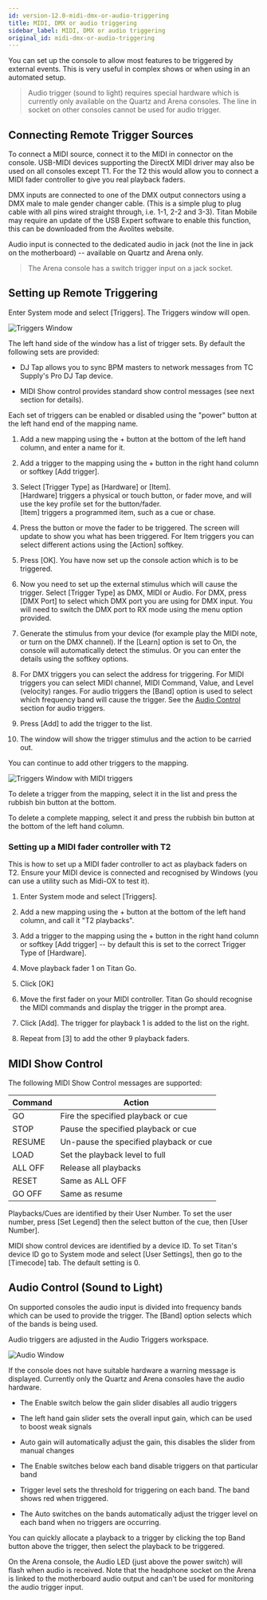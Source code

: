 ```yaml
---
id: version-12.0-midi-dmx-or-audio-triggering
title: MIDI, DMX or audio triggering
sidebar_label: MIDI, DMX or audio triggering
original_id: midi-dmx-or-audio-triggering
---
```


You can set up the console to allow most features to be triggered by
external events. This is very useful in complex shows or when using in
an automated setup.

> Audio trigger (sound to light) requires special hardware which is currently only available on the Quartz and Arena consoles. The line in socket on other consoles cannot be used for audio trigger.

Connecting Remote Trigger Sources
---------------------------------

To connect a MIDI source, connect it to the MIDI in connector on the
console. USB-MIDI devices supporting the DirectX MIDI driver may also be
used on all consoles except T1. For the T2 this would allow you to
connect a MIDI fader controller to give you real playback faders.

DMX inputs are connected to one of the DMX output connectors using a DMX
male to male gender changer cable. (This is a simple plug to plug cable
with all pins wired straight through, i.e. 1-1, 2-2 and 3-3). Titan
Mobile may require an update of the USB Expert software to enable this
function, this can be downloaded from the Avolites website.

Audio input is connected to the dedicated audio in jack (not the line in
jack on the motherboard) -- available on Quartz and Arena only.

> The Arena console has a switch trigger input on a jack socket.

Setting up Remote Triggering
----------------------------

Enter System mode and select \[Triggers\]. The Triggers window will
open.

![Triggers Window](/docs/images/Triggers-Window.png)

The left hand side of the window has a list of trigger sets. By default
the following sets are provided:

-   DJ Tap allows you to sync BPM masters to network messages from TC
    Supply\'s Pro DJ Tap device.

-   MIDI Show control provides standard show control messages (see next
    section for details).

Each set of triggers can be enabled or disabled using the "power" button
at the left hand end of the mapping name.

1. Add a new mapping using the + button at the bottom of the left hand
column, and enter a name for it.

2. Add a trigger to the mapping using the + button in the right hand
column or softkey \[Add trigger\].

3. Select \[Trigger Type\] as \[Hardware\] or \[Item\].\
\[Hardware\] triggers a physical or touch button, or fader move, and
will use the key profile set for the button/fader.\
\[Item\] triggers a programmed item, such as a cue or chase.

4. Press the button or move the fader to be triggered. The screen will
update to show you what has been triggered. For Item triggers you can
select different actions using the \[Action\] softkey.

5. Press \[OK\]. You have now set up the console action which is to be
triggered.

6. Now you need to set up the external stimulus which will cause the
trigger. Select \[Trigger Type\] as DMX, MIDI or Audio. For DMX, press
\[DMX Port\] to select which DMX port you are using for DMX input. You
will need to switch the DMX port to RX mode using the menu option
provided.

7. Generate the stimulus from your device (for example play the MIDI
note, or turn on the DMX channel). If the \[Learn\] option is set to On,
the console will automatically detect the stimulus. Or you can enter the
details using the softkey options.

8. For DMX triggers you can select the address for triggering. For MIDI
triggers you can select MIDI channel, MIDI Command, Value, and Level
(velocity) ranges. For audio triggers the \[Band\] option is used to
select which frequency band will cause the trigger.
See the [Audio Control](./midi-dmx-or-audio-triggering.md#audio-control-sound-to-light)
section for audio triggers.

9. Press \[Add\] to add the trigger to the list.

10. The window will show the trigger stimulus and the action to be
carried out.

You can continue to add other triggers to the mapping.

![Triggers Window with MIDI triggers](/docs/images/Triggers-Window-with-MIDI-triggers.png)

To delete a trigger from the mapping, select it in the list and press
the rubbish bin button at the bottom.

To delete a complete mapping, select it and press the rubbish bin button
at the bottom of the left hand column.

### Setting up a MIDI fader controller with T2

This is how to set up a MIDI fader controller to act as playback faders
on T2. Ensure your MIDI device is connected and recognised by Windows
(you can use a utility such as Midi-OX to test it).

1. Enter System mode and select \[Triggers\].

2. Add a new mapping using the + button at the bottom of the left hand
column, and call it "T2 playbacks".

3. Add a trigger to the mapping using the + button in the right hand
column or softkey \[Add trigger\] -- by default this is set to the
correct Trigger Type of \[Hardware\].

4. Move playback fader 1 on Titan Go.

5. Click \[OK\]

6. Move the first fader on your MIDI controller. Titan Go should
recognise the MIDI commands and display the trigger in the prompt area.

7. Click \[Add\]. The trigger for playback 1 is added to the list on
the right.

8. Repeat from \[3\] to add the other 9 playback faders.

MIDI Show Control
-----------------

The following MIDI Show Control messages are supported:

  Command   | Action
  --------- | ---------------------------------------
  GO        | Fire the specified playback or cue
  STOP      | Pause the specified playback or cue
  RESUME    | Un-pause the specified playback or cue
  LOAD      | Set the playback level to full
  ALL OFF   | Release all playbacks
  RESET     | Same as ALL OFF
  GO OFF    | Same as resume

Playbacks/Cues are identified by their User Number. To set the user
number, press \[Set Legend\] then the select button of the cue, then
\[User Number\].

MIDI show control devices are identified by a device ID. To set Titan's
device ID go to System mode and select \[User Settings\], then go to the
\[Timecode\] tab. The default setting is 0.

Audio Control (Sound to Light)
------------------------------

On supported consoles the audio input is divided into frequency bands
which can be used to provide the trigger. The \[Band\] option selects
which of the bands is being used.

Audio triggers are adjusted in the Audio Triggers workspace.

![Audio Window](/docs/images/Audio-Window.png)

If the console does not have suitable hardware a warning message is
displayed. Currently only the Quartz and Arena consoles have the audio
hardware.

-   The Enable switch below the gain slider disables all audio triggers

-   The left hand gain slider sets the overall input gain, which can be
    used to boost weak signals

-   Auto gain will automatically adjust the gain, this disables the
    slider from manual changes

-   The Enable switches below each band disable triggers on that
    particular band

-   Trigger level sets the threshold for triggering on each band. The
    band shows red when triggered.

-   The Auto switches on the bands automatically adjust the trigger
    level on each band when no triggers are occurring.

You can quickly allocate a playback to a trigger by clicking the top
Band button above the trigger, then select the playback to be triggered.

On the Arena console, the Audio LED (just above the power switch) will
flash when audio is received. Note that the headphone socket on the
Arena is linked to the motherboard audio output and can't be used for
monitoring the audio trigger input.
